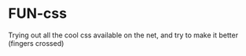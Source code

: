# FUN-css
Trying out all the cool css available on the net, and try to make it better (fingers crossed)

